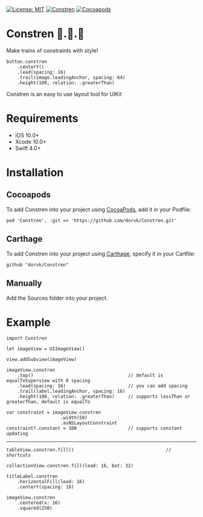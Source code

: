 [![License: MIT](https://img.shields.io/badge/License-MIT-yellow.svg)](https://opensource.org/licenses/MIT) [![Constren](https://img.shields.io/badge/Platform-iOS-hotpink.svg)](https://github.com/dorvk/Constren.git) [![Cocoapods](https://img.shields.io/badge/pod-v1.0.1-green.svg)](https://cocoapods.org/pods/Constren)
# Constren 🚂.🚃.🚋
Make trains of constraints with style!

    button.constren
        .centerY()
        .lead(spacing: 16)
        .trail(image.leadingAnchor, spacing: 64)    
        .height(100, relation: .greaterThan)
                       
Constren is an easy to use layout tool for UIKit

# Requirements

- iOS 10.0+
- Xcode 10.0+
- Swift 4.0+
                   
# Installation

## Cocoapods

To add Constren into your project using [CocoaPods](https://cocoapods.org/), add it in your Podfile:

    pod 'Constren', :git => 'https://github.com/dorvk/Constren.git'
    
## Carthage

To add Constren into your project using [Carthage](https://github.com/Carthage/Carthage), specify it in your Cartfile:

    github "dorvk/Constren"
    
## Manually

Add the Sources folder into your project.

# Example

    import Constren
    
    let imageView = UIImageView()
    
    view.addSubview(imageView)

    imageView.constren
        .top()                                   // default is equalToSuperview with 0 spacing
        .lead(spacing: 16)                       // you can add spacing
        .trail(label.leadingAnchor, spacing: 16) 
        .height(100, relation: .greaterThan)     // supports lessThan or greaterThan, default is equalTo
        
    var constraint = imageView.constren
                        .width(50)
                        .asNSLayoutConstraint
    constraint?.constant = 100                   // supports constant updating 
 -----------
                      
    tableView.constren.fill()                                  // shortcuts
    
    collectionView.constren.fill(lead: 16, bot: 32)
    
    titleLabel.constren
        .horizontalFill(lead: 16)
        .centerY(spacing: 16)
                        
    imageView.constren
        .centered(x: 16)
        .squared(250)

